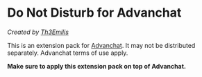 # Do Not Disturb for Advanchat

*Created by [Th3Emilis](https://github.com/th3emilis)*

This is an extension pack for [Advanchat](https://github.com/th3emilis/advanchat). It may not be distributed separately. Advanchat terms of use apply.

**Make sure to apply this extension pack on top of Advanchat.**